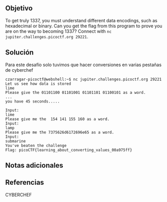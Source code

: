 ## Objetivo

To get truly 1337, you must understand different data encodings, such as hexadecimal or binary. Can you get the flag from this program to prove you are on the way to becoming 1337? Connect with `nc jupiter.challenges.picoctf.org 29221`.
## Solución

Para este desafío solo tuvimos que hacer conversiones en varias pestañas de cyberchef


```
czarragar-picoctf@webshell:~$ nc jupiter.challenges.picoctf.org 29221
Let us see how data is stored
lime
Please give the 01101100 01101001 01101101 01100101 as a word.
...
you have 45 seconds.....

Input:
lime
Please give me the  154 141 155 160 as a word.
Input:
lamp
Please give me the 7375626d6172696e65 as a word.
Input:
submarine
You've beaten the challenge
Flag: picoCTF{learning_about_converting_values_00a975ff}
```

## Notas adicionales

## Referencias

CYBERCHEF

